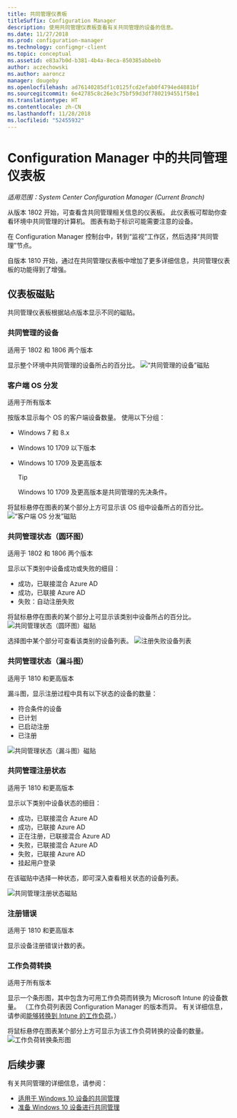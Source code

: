 ```yaml
---
title: 共同管理仪表板
titleSuffix: Configuration Manager
description: 使用共同管理仪表板查看有关共同管理的设备的信息。
ms.date: 11/27/2018
ms.prod: configuration-manager
ms.technology: configmgr-client
ms.topic: conceptual
ms.assetid: e83a7b0d-b381-4b4a-8eca-850385abbebb
author: aczechowski
ms.author: aaroncz
manager: dougeby
ms.openlocfilehash: ad76140285df1c0125fcd2efab0f4794ed4881bf
ms.sourcegitcommit: 6e42785c8c26e3c75bf59d3df7802194551f58e1
ms.translationtype: HT
ms.contentlocale: zh-CN
ms.lasthandoff: 11/28/2018
ms.locfileid: "52455932"
---
```

# <a name="co-management-dashboard-in-configuration-manager"></a>Configuration Manager 中的共同管理仪表板

*适用范围：System Center Configuration Manager (Current Branch)*

从版本 1802 开始，可查看含共同管理相关信息的仪表板。 此仪表板可帮助你查看环境中共同管理的计算机。 图表有助于标识可能需要注意的设备。<!--1356648-->

在 Configuration Manager 控制台中，转到“监视”工作区，然后选择“共同管理”节点。

自版本 1810 开始，通过在共同管理仪表板中增加了更多详细信息，共同管理仪表板的功能得到了增强。 <!--1358980-->



## <a name="dashboard-tiles"></a>仪表板磁贴 

共同管理仪表板根据站点版本显示不同的磁贴。 


### <a name="co-managed-devices"></a>共同管理的设备

适用于 1802 和 1806 两个版本

显示整个环境中共同管理的设备所占的百分比。
 ![“共同管理的设备”磁贴](media\co-management-dashboard\Percent-Co-managed-graph.PNG)


### <a name="client-os-distribution"></a>客户端 OS 分发

适用于所有版本 

按版本显示每个 OS 的客户端设备数量。 使用以下分组：  
- Windows 7 和 8.x  
- Windows 10 1709 以下版本  
- Windows 10 1709 及更高版本  

    > [!Tip]  
    > Windows 10 1709 及更高版本是共同管理的先决条件。  

将鼠标悬停在图表的某个部分上方可显示该 OS 组中设备所占的百分比。
 ![“客户端 OS 分发”磁贴](media\co-management-dashboard\Co-management-OS-distribution-graph.PNG)


### <a name="co-management-status-donut"></a>共同管理状态（圆环图）

适用于 1802 和 1806 两个版本

显示以下类别中设备成功或失败的细目：
- 成功，已联接混合 Azure AD  
- 成功，已联接 Azure AD  
- 失败：自动注册失败  

将鼠标悬停在图表的某个部分上可显示该类别中设备所占的百分比。 
 ![共同管理状态（圆环图）磁贴](media\co-management-dashboard\Co-management-status-graph.PNG)

选择图中某个部分可查看该类别的设备列表。
 ![注册失败设备列表](media\co-management-dashboard\Enrollment-Failure_Device-List.PNG)


### <a name="co-management-status-funnel"></a>共同管理状态（漏斗图）

适用于 1810 和更高版本

漏斗图，显示注册过程中具有以下状态的设备的数量：  
- 符合条件的设备  
- 已计划  
- 已启动注册  
- 已注册  

![共同管理状态（漏斗图）磁贴](media\co-management-dashboard\1358980-status-funnel.png)


### <a name="co-management-enrollment-status"></a>共同管理注册状态

适用于 1810 和更高版本

显示以下类别中设备状态的细目：
- 成功，已联接混合 Azure AD  
- 成功，已联接 Azure AD  
- 正在注册，已联接混合 Azure AD  
- 失败，已联接混合 Azure AD  
- 失败，已联接 Azure AD  
- 挂起用户登录  

在该磁贴中选择一种状态，即可深入查看相关状态的设备列表。  

![共同管理注册状态磁贴](media\co-management-dashboard\1358980-enrollment-status.png)


### <a name="enrollment-errors"></a>注册错误

适用于 1810 和更高版本

显示设备注册错误计数的表。  


### <a name="workload-transition"></a>工作负荷转换

适用于所有版本

显示一个条形图，其中包含为可用工作负荷而转换为 Microsoft Intune 的设备数量。 （工作负荷列表因 Configuration Manager 的版本而异。 有关详细信息，请参阅[能够转换到 Intune 的工作负荷](/sccm/core/clients/manage/co-management-switch-workloads#workloads-able-to-be-transitioned-to-intune)。）

将鼠标悬停在图表某个部分上方可显示为该工作负荷转换的设备的数量。 
 ![工作负荷转换条形图](media\co-management-dashboard\Workload-Transition.PNG)


## <a name="next-steps"></a>后续步骤

有关共同管理的详细信息，请参阅：
 - [适用于 Windows 10 设备的共同管理](/sccm/core/clients/manage/co-management-overview)
 - [准备 Windows 10 设备进行共同管理](/sccm/core/clients/manage/co-management-prepare)

    
